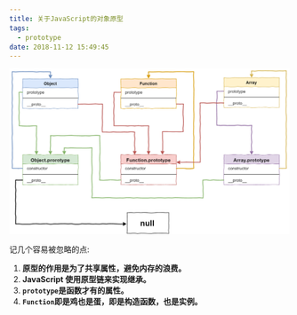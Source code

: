```yaml
---
title: 关于JavaScript的对象原型
tags:
  - prototype
date: 2018-11-12 15:49:45
---
```


![javascript-object-prototype](./javascript-prototype-chain.png)

<!--more-->

记几个容易被忽略的点:

1. **原型的作用是为了共享属性，避免内存的浪费。**
2. **JavaScript 使用原型链来实现继承。**
3. **`prototype`是函数才有的属性。**
4. **`Function`即是鸡也是蛋，即是构造函数，也是实例。**
